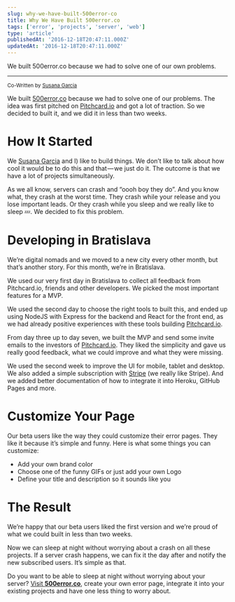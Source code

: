 ```yaml
---
slug: why-we-have-built-500error-co
title: Why We Have Built 500error.co
tags: ['error', 'projects', 'server', 'web']
type: 'article'
publishedAt: '2016-12-18T20:47:11.000Z'
updatedAt: '2016-12-18T20:47:11.000Z'
---
```


We built 500error.co because we had to solve one of our own problems.

---

<small>Co-Written by [Susana Garcia](https://susana.dev)</small>

We built [500error.co](https://www.500error.co) because we had to solve one of our problems. The idea was first pitched on [Pitchcard.io](https://www.pitchcard.io) and got a lot of traction. So we decided to built it, and we did it in less than two weeks.

# How It Started

We [Susana Garcia](https://susana.dev) and I) like to build things. We don’t like to talk about how cool it would be to do this and that — we just do it. The outcome is that we have a lot of projects simultaneously.

As we all know, servers can crash and “oooh boy they do”. And you know what, they crash at the worst time. They crash while your release and you lose important leads. Or they crash while you sleep and we really like to sleep 💤. We decided to fix this problem.

# Developing in Bratislava

We’re digital nomads and we moved to a new city every other month, but that’s another story. For this month, we’re in Bratislava.

We used our very first day in Bratislava to collect all feedback from Pitchcard.io, friends and other developers. We picked the most important features for a MVP.

We used the second day to choose the right tools to built this, and ended up using NodeJS with Express for the backend and React for the front end, as we had already positive experiences with these tools building [Pitchcard.io](https://www.pitchcard.io).

From day three up to day seven, we built the MVP and send some invite emails to the investors of [Pitchcard.io](https://www.pitchcard.io). They liked the simplicity and gave us really good feedback, what we could improve and what they were missing.

We used the second week to improve the UI for mobile, tablet and desktop. We also added a simple subscription with [Stripe](https://medium.com/u/3ecae35d6d66) (we really like Stripe). And we added better documentation of how to integrate it into Heroku, GitHub Pages and more.

# Customize Your Page

Our beta users like the way they could customize their error pages. They like it because it’s simple and funny. Here is what some things you can customize:

- Add your own brand color
- Choose one of the funny GIFs or just add your own Logo
- Define your title and description so it sounds like you

# The Result

We’re happy that our beta users liked the first version and we’re proud of what we could built in less than two weeks.

Now we can sleep at night without worrying about a crash on all these projects. If a server crash happens, we can fix it the day after and notify the new subscribed users. It’s simple as that.

Do you want to be able to sleep at night without worrying about your server? [Visit **500error.co**](https://www.500error.co), create your own error page, integrate it into your existing projects and have one less thing to worry about.
